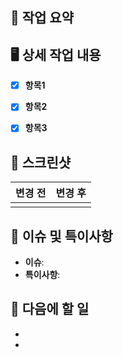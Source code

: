 <!-- 
PR 제목은 다음과 같은 형식으로 작성해주세요.
- feat: 새로운 기능 추가
- fix: 버그 수정
- docs: 문서 수정
- style: 코드 포맷팅, 세미콜론 누락 등 (코드 로직 변경 없음)
- refactor: 코드 리팩토링
- test: 테스트 코드 추가/수정
- chore: 빌드 관련 파일 수정, 패키지 매니저 설정 등
-->

## 🔮 작업 요약

<!-- 이 PR의 핵심 목표를 한두 문장으로 요약해주세요. -->
<!-- 예: TCA를 적용하여 로그인 화면의 상태 관리를 구현했습니다. -->


## 🖥️ 상세 작업 내용

<!-- 이 PR에서 수행한 구체적인 작업들을 항목별로 나열해주세요. (체크리스트 형식) -->
- [x] **항목1** 
- [x] **항목2** 
- [x] **항목3** 


## 📸 스크린샷

<!-- 변경 사항을 시각적으로 보여주는 스크린샷이나 GIF를 첨부해주세요. -->
<!-- UI 변경이 없다면 이 섹션은 생략해도 좋습니다. -->

| 변경 전 | 변경 후 |
| :---: | :---: |
| <!-- 이미지나 GIF 첨부 --> | <!-- 이미지나 GIF 첨부 --> |


## 📌 이슈 및 특이사항

<!-- 
작업 중 발생한 이슈, 해결 과정, 고민했던 점이나 다음에 참고할 만한 특이사항을 기록해주세요.
미래의 나 자신을 위한 메모라고 생각하고 편하게 작성하면 좋습니다.
-->
- **이슈**: 
- **특이사항**: 


## 🚀 다음에 할 일

<!-- 이 작업 이후에 진행할 다음 작업 계획을 간략하게 작성해주세요. -->
- 
- 